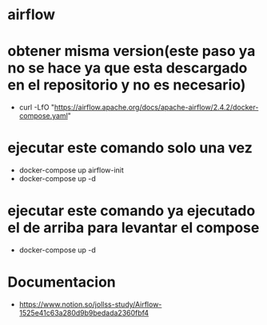 # airflow

# obtener misma version(este paso ya no se hace ya que esta descargado en el repositorio y no es necesario)
- curl -LfO "https://airflow.apache.org/docs/apache-airflow/2.4.2/docker-compose.yaml"

# ejecutar este comando solo una vez 
- docker-compose up airflow-init
- docker-compose up -d

# ejecutar este comando ya ejecutado el de arriba para levantar el compose
- docker-compose up -d

# Documentacion 
- https://www.notion.so/jollss-study/Airflow-1525e41c63a280d9b9bedada2360fbf4